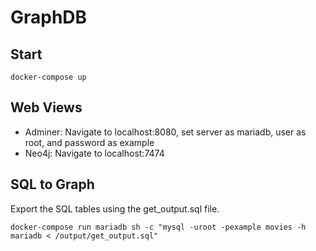 # GraphDB

## Start
``` docker-compose up ```


## Web Views
- Adminer: Navigate to localhost:8080, set server as mariadb, user as root, and password as example
- Neo4j: Navigate to localhost:7474


## SQL to Graph

Export the SQL tables using the get_output.sql file.

``` docker-compose run mariadb sh -c "mysql -uroot -pexample movies -h mariadb < /output/get_output.sql" ```
